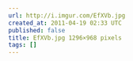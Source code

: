 ```yaml
---
url: http://i.imgur.com/EfXVb.jpg
created_at: 2011-04-19 02:33 UTC
published: false
title: EfXVb.jpg 1296×968 pixels
tags: []
---
```



